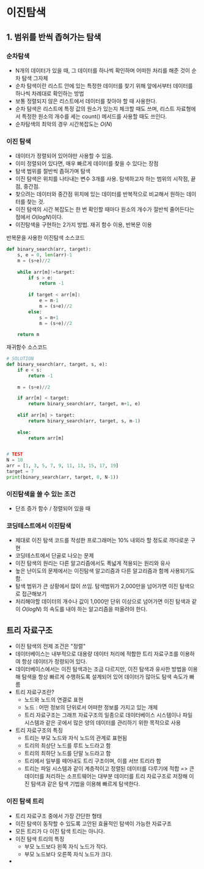 # 이진탐색

## 1. 범위를 반씩 좁혀가는 탐색

### 순차탐색

- N개의 데이터가 있을 때, 그 데이터를 하나씩 확인하며 어떠한 처리를 해준 것이 순차 탐색 그자체
- 순차 탐색이란 리스트 안에 있는 특정한 데이터를 찾기 위해 앞에서부터 데이터를 하나씩 차례대로 확인하는 방법
- 보통 정렬되지 않은 리스트에서 데이터를 찾아야 할 때 사용한다. 
- 순차 탐색은 리스트에 특정 값의 원소가 있는지 체크할 때도 쓰며, 리스트 자료형에서 특정한 원소의 개수를 세는 count() 메서드를 사용할 때도 쓰인다. 
- 순차탐색의 최악의 경우 시간복잡도는 $O(N)$

### 이진 탐색
- 데이터가 정렬되어 있어야만 사용할 수 있음. 
- 이미 정렬되어 있다면, 매우 빠르게 데이터를 찾을 수 있다는 장점
- 탐색 범위를 절반씩 좁혀가며 탐색
- 이진 탐색은 위치를 나타내는 변수 3개를 사용. 탐색하고자 하는 범위의 시작점, 끝점, 중간점. 
- 찾으려는 데이터와 중간점 위치에 있는 데이터를 반복적으로 비교해서 원하는 데이터를 찾는 것.
- 이진 탐색의 시간 복잡도는 한 번 확인할 때마다 원소의 개수가 절반씩 줄어든다는 점에서 $O(logN)$이다.
- 이진탐색을 구현하는 2가지 방법. 재귀 함수 이용, 반복문 이용

반복문을 사용한 이진탐색 소스코드
```python
def binary_search(arr, target):
    s, e = 0, len(arr)-1
    m = (s+e)//2
    
    while arr[m]!=target:
        if s > e:
            return -1
        
        if target < arr[m]:
            e = m-1
            m = (s+e)//2
        else:
            s = m+1
            m = (s+e)//2
        
    return m
```
재귀함수 소스코드 
```python
# SOLUTION
def binary_search(arr, target, s, e):
    if e < s:
        return -1
    
    m = (s+e)//2

    if arr[m] < target:
        return binary_search(arr, target, m+1, e)
    
    elif arr[m] > target:
        return binary_search(arr, target, s, m-1)
    
    else:
        return arr[m]


# TEST
N = 10
arr = [1, 3, 5, 7, 9, 11, 13, 15, 17, 19]
target = 7
print(binary_search(arr, target, 0, N-1))
```

### 이진탐색을 쓸 수 있는 조건
- 단조 증가 함수 / 정렬되어 있을 때

### 코딩테스트에서 이진탐색
- 제대로 이진 탐색 코드를 작성한 프로그래머는 10% 내외라 할 정도로 까다로운 구현
- 코딩테스트에서 단골로 나오는 문제
- 이진 탐색의 원리는 다른 알고리즘에서도 폭넓게 적용되는 원리와 유사
- 높은 난이도의 문제에서는 이진탐색 알고리즘과 다른 알고리즘과 함께 사용되기도 함. 
- 탐색 범위가 큰 상황에서 많이 쓰임. 탐색범위가 2,000만을 넘어가면 이진 탐색으로 접근해보기
- 처리해야할 데이터의 개수나 값이 1,000만 단위 이상으로 넘어가면 이진 탐색과 같이 $O(logN)$ 의 속도를 내야 하는 알고리즘을 떠올려야 한다. 

## 트리 자료구조
- 이진 탐색의 전제 조건은 "정렬"
- 데이터베이스는 내부적으로 대용량 데이터 처리에 적합한 트리 자료구조를 이용하여 항상 데이터가 정령되어 있다. 
- 데이터베이스에서는 이진 탐색과는 조금 다르지만, 이진 탐색과 유사한 방법을 이용해 탐색을 항상 빠르게 수행하도록 설계되어 있어 데이터가 많아도 탐색 속도가 빠름
- 트리 자료구조란? 
  - 노드와 노드의 연결로 표현
  - 노드 : 어떤 정보의 단위로서 어떠한 정보를 가지고 있는 개체
  - 트리 자료구조는 그래프 자료구조의 일종으로 데이터베이스 시스템이나 파일 시스템과 같은 곳에서 많은 양의 데이터를 관리하기 위한 목적으로 사용
- 트리 자료구조의 특징
  - 트리는 부모 노드와 자식 노드의 관계로 표현됨
  - 트리의 최상단 노드를 루트 노드라고 함
  - 트리의 최하단 노드를 단말 노드라고 함
  - 트리에서 일부를 떼어내도 트리 구조이며, 이를 서브 트리라 함
  - 트리는 파일 시스템과 같이 계층적이고 정렬된 데이터를 다루기에 적합
  => 큰 데이터를 처리하는 소프트웨어는 대부분 데이터를 트리 자료구조로 저장해 이진 탐색과 같은 탐색 기법을 이용해 빠르게 탐색한다.

### 이진 탐색 트리
- 트리 자료구조 중에서 가장 간단한 형태
- 이진 탐색이 동작할 수 있도록 고안된 효율적인 탐색이 가능한 자료구조
- 모든 트리가 다 이진 탐색 트리는 아니다.
- 이진 탐색 트리의 특징
  - 부모 노드보다 왼쪽 자식 노드가 작다. 
  - 부모 노드보다 오른쪽 자식 노드가 크다. 
- 